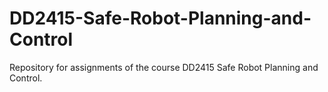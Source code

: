 # DD2415-Safe-Robot-Planning-and-Control
Repository for assignments of the course DD2415 Safe Robot Planning and Control.
